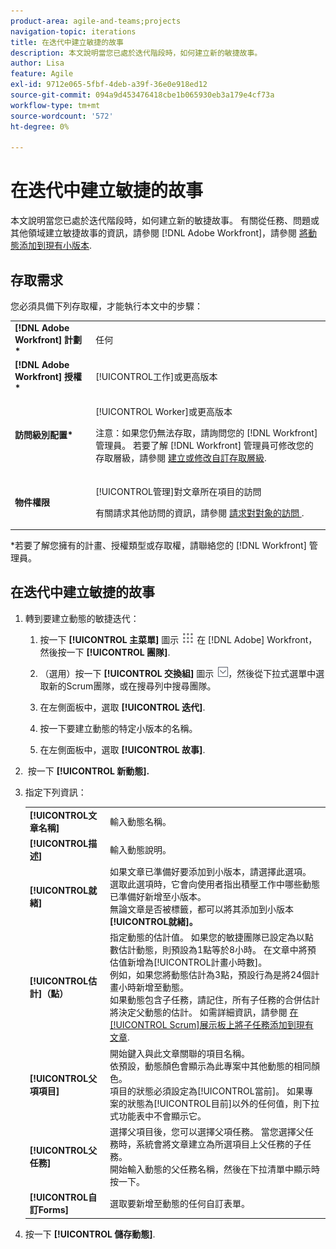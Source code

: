 ```yaml
---
product-area: agile-and-teams;projects
navigation-topic: iterations
title: 在迭代中建立敏捷的故事
description: 本文說明當您已處於迭代階段時，如何建立新的敏捷故事。
author: Lisa
feature: Agile
exl-id: 9712e065-5fbf-4deb-a39f-36e0e918ed12
source-git-commit: 094a9d453476418cbe1b065930eb3a179e4cf73a
workflow-type: tm+mt
source-wordcount: '572'
ht-degree: 0%

---
```


# 在迭代中建立敏捷的故事

本文說明當您已處於迭代階段時，如何建立新的敏捷故事。 有關從任務、問題或其他領域建立敏捷故事的資訊，請參閱 [!DNL Adobe Workfront]，請參閱 [將動態添加到現有小版本](../../../agile/use-scrum-in-an-agile-team/iterations/add-stories-to-existing-iteration.md).

## 存取需求

您必須具備下列存取權，才能執行本文中的步驟：

<table style="table-layout:auto"> 
 <col> 
 </col> 
 <col> 
 </col> 
 <tbody> 
  <tr> 
   <td role="rowheader"><strong>[!DNL Adobe Workfront] 計劃*</strong></td> 
   <td> <p>任何</p> </td> 
  </tr> 
  <tr> 
   <td role="rowheader"><strong>[!DNL Adobe Workfront] 授權*</strong></td> 
   <td> <p>[!UICONTROL工作]或更高版本</p> </td> 
  </tr> 
  <tr> 
   <td role="rowheader"><strong>訪問級別配置*</strong></td> 
   <td> <p>[!UICONTROL Worker]或更高版本</p> <p>注意：如果您仍無法存取，請詢問您的 [!DNL Workfront] 管理員。 若要了解 [!DNL Workfront] 管理員可修改您的存取層級，請參閱 <a href="../../../administration-and-setup/add-users/configure-and-grant-access/create-modify-access-levels.md" class="MCXref xref">建立或修改自訂存取層級</a>.</p> </td> 
  </tr> 
  <tr> 
   <td role="rowheader"><strong>物件權限</strong></td> 
   <td> <p>[!UICONTROL管理]對文章所在項目的訪問</p> <p>有關請求其他訪問的資訊，請參閱 <a href="../../../workfront-basics/grant-and-request-access-to-objects/request-access.md" class="MCXref xref">請求對對象的訪問 </a>.</p> </td> 
  </tr> 
 </tbody> 
</table>

&#42;若要了解您擁有的計畫、授權類型或存取權，請聯絡您的 [!DNL Workfront] 管理員。

## 在迭代中建立敏捷的故事

1. 轉到要建立動態的敏捷迭代：

   1. 按一下 **[!UICONTROL 主菜單]** 圖示 ![](assets/main-menu-icon.png) 在 [!DNL Adobe] Workfront，然後按一下 **[!UICONTROL 團隊]**.

   1. （選用）按一下 **[!UICONTROL 交換組]** 圖示 ![切換團隊表徵圖](assets/switch-team-icon.png)，然後從下拉式選單中選取新的Scrum團隊，或在搜尋列中搜尋團隊。

   1. 在左側面板中，選取 **[!UICONTROL 迭代]**.
   1. 按一下要建立動態的特定小版本的名稱。
   1. 在左側面板中，選取 **[!UICONTROL 故事]**.

1.  按一下 **[!UICONTROL 新動態].**
1. 指定下列資訊：

   <table style="table-layout:auto">
    <col>
    <col>
    <tbody>
     <tr>
      <td role="rowheader"><strong>[!UICONTROL文章名稱]</strong></td>
      <td>輸入動態名稱。</td>
     </tr>
     <tr>
      <td role="rowheader"><strong>[!UICONTROL描述]</strong></td>
      <td>輸入動態說明。</td>
     </tr>
     <tr>
      <td role="rowheader"><strong>[!UICONTROL就緒]</strong></td>
      <td>如果文章已準備好要添加到小版本，請選擇此選項。 選取此選項時，它會向使用者指出積壓工作中哪些動態已準備好新增至小版本。<br>無論文章是否被標籤，都可以將其添加到小版本 <strong>[!UICONTROL就緒]。</strong></td>
     </tr>
     <tr>
      <td role="rowheader"><strong>[!UICONTROL估計]（點）</strong></td>
      <td>指定動態的估計值。 如果您的敏捷團隊已設定為以點數估計動態，則預設為1點等於8小時。 在文章中將預估值新增為[!UICONTROL計畫小時數]。<br>例如，如果您將動態估計為3點，預設行為是將24個計畫小時新增至動態。<br>如果動態包含子任務，請記住，所有子任務的合併估計將決定父動態的估計。 如需詳細資訊，請參閱 <a href="../../../agile/use-scrum-in-an-agile-team/scrum-board/add-a-subtask-to-an-existing-story-scrum.md" class="MCXref xref">在[!UICONTROL Scrum]展示板上將子任務添加到現有文章</a>.</td>
     </tr>
     <tr>
      <td role="rowheader"><strong>[!UICONTROL父項項目]</strong></td>
      <td>開始鍵入與此文章關聯的項目名稱。<br>依預設，動態顏色會顯示為此專案中其他動態的相同顏色。<br>項目的狀態必須設定為[!UICONTROL當前]。 如果專案的狀態為[!UICONTROL目前]以外的任何值，則下拉式功能表中不會顯示它。</td>
     </tr>
     <tr>
      <td role="rowheader"><strong>[!UICONTROL父任務]</strong></td>
      <td>選擇父項目後，您可以選擇父項任務。 當您選擇父任務時，系統會將文章建立為所選項目上父任務的子任務。<br>開始輸入動態的父任務名稱，然後在下拉清單中顯示時按一下。</td>
     </tr>
     <tr>
      <td role="rowheader"><strong>[!UICONTROL自訂Forms]</strong></td>
      <td>選取要新增至動態的任何自訂表單。</td>
     </tr>
    </tbody>
   </table>

1. 按一下 **[!UICONTROL 儲存動態]**.
